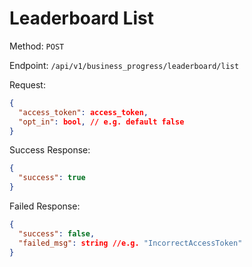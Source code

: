 # Leaderboard List

Method: `POST`

Endpoint: `/api/v1/business_progress/leaderboard/list`

Request:

```json
{
  "access_token": access_token,
  "opt_in": bool, // e.g. default false
}
```

Success Response:

```json
{
  "success": true
}
```

Failed Response:

```json
{
  "success": false,
  "failed_msg": string //e.g. "IncorrectAccessToken"
}
```
